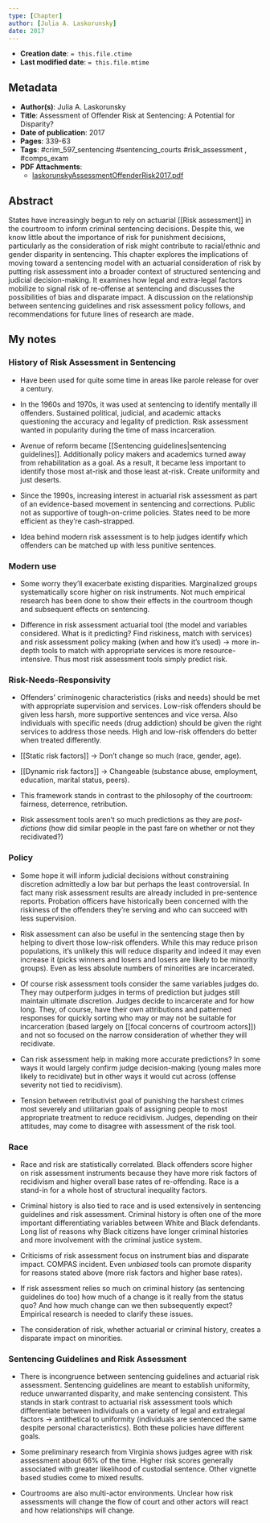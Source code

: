 ```yaml
---
type: [Chapter]
author: [Julia A. Laskorunsky]
date: 2017
---
```


* **Creation date**: `= this.file.ctime`
* **Last modified date**: `= this.file.mtime`

## Metadata

* **Author(s)**: Julia A. Laskorunsky
* **Title**: Assessment of Offender Risk at Sentencing: A Potential for Disparity?
* **Date of publication**: 2017
* **Pages**: 339-63
* **Tags**: #crim_597_sentencing #sentencing_courts #risk_assessment , #comps_exam 
* **PDF Attachments**:
  * [laskorunskyAssessmentOffenderRisk2017.pdf](zotero://open-pdf/library/items/Z3RMAGZE)

## Abstract

States have increasingly begun to rely on actuarial [[Risk assessment]] in the courtroom to inform criminal sentencing decisions. Despite this, we know little about the importance of risk for punishment decisions, particularly as the consideration of risk might contribute to racial/ethnic and gender disparity in sentencing. This chapter explores the implications of moving toward a sentencing model with an actuarial consideration of risk by putting risk assessment into a broader context of structured sentencing and judicial decision-making. It examines how legal and extra-legal factors mobilize to signal risk of re-offense at sentencing and discusses the possibilities of bias and disparate impact. A discussion on the relationship between sentencing guidelines and risk assessment policy follows, and recommendations for future lines of research are made.

## My notes

### History of Risk Assessment in Sentencing

- Have been used for quite some time in areas like parole release for over a century.
    
- In the 1960s and 1970s, it was used at sentencing to identify mentally ill offenders. Sustained political, judicial, and academic attacks questioning the accuracy and legality of prediction. Risk assessment wanted in popularity during the time of mass incarceration.
    
- Avenue of reform became [[Sentencing guidelines|sentencing guidelines]]. Additionally policy makers and academics turned away from rehabilitation as a goal. As a result, it became less important to identify those most at-risk and those least at-risk. Create uniformity and just deserts.
    
- Since the 1990s, increasing interest in actuarial risk assessment as part of an evidence-based movement in sentencing and corrections. Public not as supportive of tough-on-crime policies. States need to be more efficient as they’re cash-strapped.
    
- Idea behind modern risk assessment is to help judges identify which offenders can be matched up with less punitive sentences.

### Modern use

- Some worry they’ll exacerbate existing disparities. Marginalized groups systematically score higher on risk instruments. Not much empirical research has been done to show their effects in the courtroom though and subsequent effects on sentencing.
    
- Difference in risk assessment actuarial tool (the model and variables considered. What is it predicting? Find riskiness, match with services) and risk assessment policy making (when and how it’s used) -> more in-depth tools to match with appropriate services is more resource-intensive. Thus most risk assessment tools simply predict risk.
    
### Risk-Needs-Responsivity

- Offenders’ criminogenic characteristics (risks and needs) should be met with appropriate supervision and services. Low-risk offenders should be given less harsh, more supportive sentences and vice versa. Also individuals with specific needs (drug addiction) should be given the right services to address those needs. High and low-risk offenders do better when treated differently.
    
- [[Static risk factors]] -> Don’t change so much (race, gender, age).
    
- [[Dynamic risk factors]] -> Changeable (substance abuse, employment, education, marital status, peers).
    
- This framework stands in contrast to the philosophy of the courtroom: fairness, deterrence, retribution.

- Risk assessment tools aren’t so much predictions as they are *post-dictions* (how did similar people in the past fare on whether or not they recidivated?)

### Policy

- Some hope it will inform judicial decisions without constraining discretion admittedly a low bar but perhaps the least controversial. In fact many risk assessment results are already included in pre-sentence reports. Probation officers have historically been concerned with the riskiness of the offenders they’re serving and who can succeed with less supervision.
    
- Risk assessment can also be useful in the sentencing stage then by helping to divert those low-risk offenders. While this may reduce prison populations, it’s unlikely this will reduce disparity and indeed it may even increase it (picks winners and losers and losers are likely to be minority groups). Even as less absolute numbers of minorities are incarcerated.
    
- Of course risk assessment tools consider the same variables judges do. They may outperform judges in terms of prediction but judges still maintain ultimate discretion. Judges decide to incarcerate and for how long. They, of course, have their own attributions and patterned responses for quickly sorting who may or may not be suitable for incarceration (based largely on [[focal concerns of courtroom actors]]) and not so focused on the narrow consideration of whether they will recidivate.
    
- Can risk assessment help in making more accurate predictions? In some ways it would largely confirm judge decision-making (young males more likely to recidivate) but in other ways it would cut across (offense severity not tied to recidivism).
    
- Tension between retributivist goal of punishing the harshest crimes most severely and utilitarian goals of assigning people to most appropriate treatment to reduce recidivism. Judges, depending on their attitudes, may come to disagree with assessment of the risk tool.

### Race

- Race and risk are statistically correlated. Black offenders score higher on risk assessment instruments because they have more risk factors of recidivism and higher overall base rates of re-offending. Race is a stand-in for a whole host of structural inequality factors.
    
- Criminal history is also tied to race and is used extensively in sentencing guidelines and risk assessment. Criminal history is often one of the more important differentiating variables between White and Black defendants. Long list of reasons why Black citizens have longer criminal histories and more involvement with the criminal justice system.
    
- Criticisms of risk assessment focus on instrument bias and disparate impact. COMPAS incident. Even *unbiased* tools can promote disparity for reasons stated above (more risk factors and higher base rates).
    
- If risk assessment relies so much on criminal history (as sentencing guidelines do too) how much of a change is it really from the status quo? And how much change can we then subsequently expect? Empirical research is needed to clarify these issues.
    
- The consideration of risk, whether actuarial or criminal history, creates a disparate impact on minorities.
    
### Sentencing Guidelines and Risk Assessment

- There is incongruence between sentencing guidelines and actuarial risk assessment. Sentencing guidelines are meant to establish uniformity, reduce unwarranted disparity, and make sentencing consistent. This stands in stark contrast to actuarial risk assessment tools which differentiate between individuals on a variety of legal and extralegal factors -> antithetical to uniformity (individuals are sentenced the same despite personal characteristics). Both these policies have different goals.
    
- Some preliminary research from Virginia shows judges agree with risk assessment about 66% of the time. Higher risk scores generally associated with greater likelihood of custodial sentence. Other vignette based studies come to mixed results.
    
- Courtrooms are also multi-actor environments. Unclear how risk assessments will change the flow of court and other actors will react and how relationships will change.